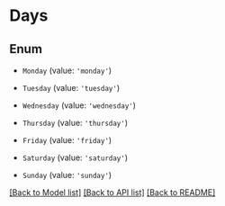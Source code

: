 # Days


## Enum

* `Monday` (value: `'monday'`)

* `Tuesday` (value: `'tuesday'`)

* `Wednesday` (value: `'wednesday'`)

* `Thursday` (value: `'thursday'`)

* `Friday` (value: `'friday'`)

* `Saturday` (value: `'saturday'`)

* `Sunday` (value: `'sunday'`)

[[Back to Model list]](../README.md#documentation-for-models) [[Back to API list]](../README.md#documentation-for-api-endpoints) [[Back to README]](../README.md)

